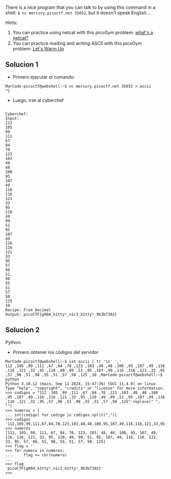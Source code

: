 There is a nice program that you can talk to by using this command in a shell: `$ nc mercury.picoctf.net 35652`, but it doesn't speak English...

Hints:
1. You can practice using netcat with this picoGym problem: [what's a netcat?](https://play.picoctf.org/practice/challenge/34)
2. You can practice reading and writing ASCII with this picoGym problem: [Let's Warm Up](https://play.picoctf.org/practice/challenge/22)

## Solucion 1
- Primero ejecutar el comando:
```
MarCode-picoctf@webshell:~$ nc mercury.picoctf.net 35652 > ascii
^C
```

- Luego, irse al cyberchef
```

Cyberchef:
Input:
112 
105 
99 
111 
67 
84 
70 
123 
103 
48 
48 
100 
95 
107 
49 
116 
116 
121 
33 
95 
110 
49 
99 
51 
95 
107 
49 
116 
116 
121 
33 
95 
57 
98 
51 
98 
55 
51 
57 
50 
125 
10
Recipe: From Decimal
Output: picoCTF{g00d_k1tty!_n1c3_k1tty!_9b3b7392}
```

## Solucion 2
Python:
- Primero obtener los códigos del servidor

```
MarCode-picoctf@webshell:~$ cat ascii | tr '\n' ','
112 ,105 ,99 ,111 ,67 ,84 ,70 ,123 ,103 ,48 ,48 ,100 ,95 ,107 ,49 ,116 ,116 ,121 ,33 ,95 ,110 ,49 ,99 ,51 ,95 ,107 ,49 ,116 ,116 ,121 ,33 ,95 ,57 ,98 ,51 ,98 ,55 ,51 ,57 ,50 ,125 ,10 ,MarCode-picoctf@webshell:~$ python
Python 3.10.12 (main, Sep 11 2024, 15:47:36) [GCC 11.4.0] on linux
Type "help", "copyright", "credits" or "license" for more information.
>>> codigos = "112 ,105 ,99 ,111 ,67 ,84 ,70 ,123 ,103 ,48 ,48 ,100 ,95 ,107 ,49 ,116 ,116 ,121 ,33 ,95 ,110 ,49 ,99 ,51 ,95 ,107 ,49 ,116 ,116 ,121 ,33 ,95 ,57 ,98 ,51 ,98 ,55 ,51 ,57 ,50 ,125".replace(" ", "")
>>> numeros = [
... int(codigo) for codigo in codigos.split(",")]
>>> codigos
'112,105,99,111,67,84,70,123,103,48,48,100,95,107,49,116,116,121,33,95,110,49,99,51,95,107,49,116,116,121,33,95,57,98,51,98,55,51,57,50,125'
>>> numeros
[112, 105, 99, 111, 67, 84, 70, 123, 103, 48, 48, 100, 95, 107, 49, 116, 116, 121, 33, 95, 110, 49, 99, 51, 95, 107, 49, 116, 116, 121, 33, 95, 57, 98, 51, 98, 55, 51, 57, 50, 125]
>>> flag = ''
>>> for numero in numeros:
...     flag += chr(numero)
... 
>>> flag
'picoCTF{g00d_k1tty!_n1c3_k1tty!_9b3b7392}'
>>>
```